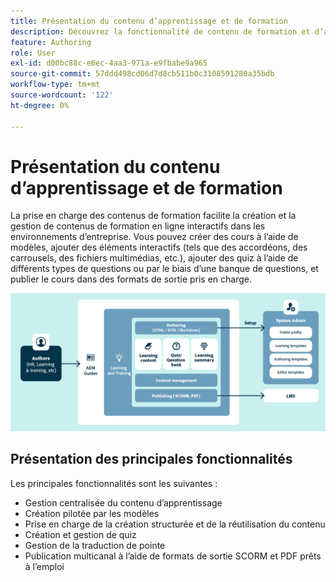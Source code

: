 ```yaml
---
title: Présentation du contenu d’apprentissage et de formation
description: Découvrez la fonctionnalité de contenu de formation et d’apprentissage présente dans Adobe Experience Manager Guides.
feature: Authoring
role: User
exl-id: d00bc88c-e6ec-4aa3-971a-e9fbabe9a965
source-git-commit: 57ddd498cd06d7d8cb511b0c3108591280a35bdb
workflow-type: tm+mt
source-wordcount: '122'
ht-degree: 0%

---
```


# Présentation du contenu d’apprentissage et de formation

La prise en charge des contenus de formation facilite la création et la gestion de contenus de formation en ligne interactifs dans les environnements d’entreprise. Vous pouvez créer des cours à l’aide de modèles, ajouter des éléments interactifs (tels que des accordéons, des carrousels, des fichiers multimédias, etc.), ajouter des quiz à l’aide de différents types de questions ou par le biais d’une banque de questions, et publier le cours dans des formats de sortie pris en charge.

![](assets/learning-and-training-content-components.png)

## Présentation des principales fonctionnalités

Les principales fonctionnalités sont les suivantes :

- Gestion centralisée du contenu d’apprentissage
- Création pilotée par les modèles
- Prise en charge de la création structurée et de la réutilisation du contenu
- Création et gestion de quiz
- Gestion de la traduction de pointe
- Publication multicanal à l’aide de formats de sortie SCORM et PDF prêts à l’emploi
